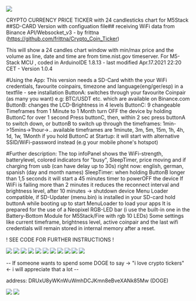 ![](preview/IMG_1.jpg)
 
CRYPTO CURRENCY PRICE TICKER with 24 candlesticks chart for M5Stack
##SD-CARD Version with configuation file##
receiving WiFi data from Binance API/Websocket_v3 - by frittna (https://github.com/frittna/Crypto_Coin_Ticker)

This will show a 24 candles chart window with min/max price and the volume as line, date and time are from time.nist.gov timeserver.
For M5-Stack MCU , coded in ArduinoIDE 1.8.13 - last modified Apr.17.2021 22:20 CET - Version 1.0.4


#Using the App:
This version needs a SD-Card whith the your WiFi credentials, favourite coinpairs, timezone and language(eng/ger/esp) in a textfile - see installation
ButtonA: switches through your favourite Coinpair (as many you want) e.g: BTC/USDT etc. which are available on Binance.com
ButtonB: changes the LCD-Brightness in 4 levels
ButtonC: 9 changeable Timeframes from 1 Minute to 1 Month
turn OFF the device by holding ButtonC for over 1 second
Press buttonC, then, within 2 sec press buttonA to switch down, or buttonB to switch up through the timeframes: 1min->15mins->1hour->..
available timeframes are 1minute, 3m, 5m, 15m, 1h, 4h, 1d, 1w, 1Month
if you hold ButtonC at Startup: it will start with alternative SSID/WiFi-password instead (e.g your mobile phone's hotspot)


#Further description:
The top infoPanel shows the WiFi-strength, batterylevel, colored indicators for "busy", SleepTimer, price moving and if charging from usb (can have delay up to 30s)
right now: english, german, spanish (day and month names)
SleepTimer: when holding ButtonB longer than 1,5 seconds it will start a 45 minutes timer to powerOFF the device
If WiFi is failing more than 2 minutes it reduces the reconnect interval and brightness level, after 10 minutes -> shutdown device
Menu Loader compatible, if SD-Updater (menu.bin) is installed in your SD-card hold buttonA while booting up to start MenuLoader to load your apps
It is prepared for the use of a Neopixel RGB-LED bar (i use the built-in one in the Battery-Bottom Module for M5Stack/Fire with rgb 10 LEDs)
Some settings like current timeframe, brightness level, active coinpair and the last wifi credentials will remain stored in internal memory after a reset.

! SEE CODE FOR FURTHER INSTRUCTIONS !

![](preview/IMG_9.jpg)
![](preview/IMG_0new.jpg)
![](preview/IMG_0.jpg)
![](preview/IMG_2.jpg)
![](preview/IMG_3.jpg)
![](preview/IMG_4.jpg)
![](preview/IMG_5.jpg)
![](preview/IMG_6.jpg)
![](preview/IMG_7.jpg)
![](preview/IMG_81.jpg)
![](preview/IMG_8.jpg)










-- If someone wants to spend some DOGE to say -> "i love crypto tickers" <- i will appreciate that a lot -- 

address: DRUxU8yWKnWuWmhDCJKmn8eBveXANk85Mw (DOGE)

![](preview/IMG_qrd.jpg)                     ![](preview/doge.png)
